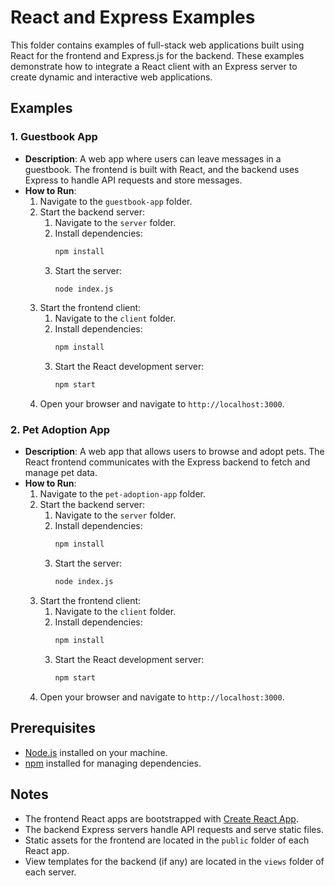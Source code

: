 # React and Express Examples

This folder contains examples of full-stack web applications built using React for the frontend and Express.js for the backend. These examples demonstrate how to integrate a React client with an Express server to create dynamic and interactive web applications.

## Examples

### 1. Guestbook App
- **Description**: A web app where users can leave messages in a guestbook. The frontend is built with React, and the backend uses Express to handle API requests and store messages.
- **How to Run**:
  1. Navigate to the `guestbook-app` folder.
  2. Start the backend server:
     1. Navigate to the `server` folder.
     2. Install dependencies:
        ```bash
        npm install
        ```
     3. Start the server:
        ```bash
        node index.js
        ```
  3. Start the frontend client:
     1. Navigate to the `client` folder.
     2. Install dependencies:
        ```bash
        npm install
        ```
     3. Start the React development server:
        ```bash
        npm start
        ```
  4. Open your browser and navigate to `http://localhost:3000`.

### 2. Pet Adoption App
- **Description**: A web app that allows users to browse and adopt pets. The React frontend communicates with the Express backend to fetch and manage pet data.
- **How to Run**:
  1. Navigate to the `pet-adoption-app` folder.
  2. Start the backend server:
     1. Navigate to the `server` folder.
     2. Install dependencies:
        ```bash
        npm install
        ```
     3. Start the server:
        ```bash
        node index.js
        ```
  3. Start the frontend client:
     1. Navigate to the `client` folder.
     2. Install dependencies:
        ```bash
        npm install
        ```
     3. Start the React development server:
        ```bash
        npm start
        ```
  4. Open your browser and navigate to `http://localhost:3000`.

## Prerequisites
- [Node.js](https://nodejs.org) installed on your machine.
- [npm](https://www.npmjs.com/) installed for managing dependencies.

## Notes
- The frontend React apps are bootstrapped with [Create React App](https://create-react-app.dev/).
- The backend Express servers handle API requests and serve static files.
- Static assets for the frontend are located in the `public` folder of each React app.
- View templates for the backend (if any) are located in the `views` folder of each server.